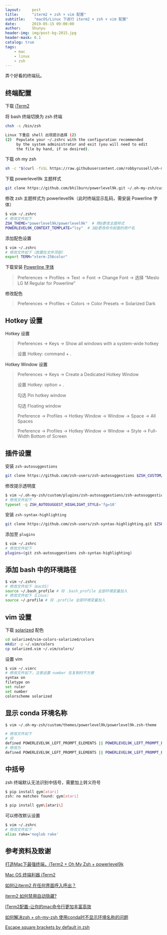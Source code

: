 ```yaml
---
layout:     post
title:      "iterm2 + zsh + vim 配置"
subtitle:    "macOS/Linux 下进行 iterm2 + zsh + vim 配置"
date:       2019-05-15 09:00:00
author:     Shunyu
header-img: img/post-bg-2015.jpg
header-mask: 0.1
catalog: true
tags:
    - mac
    - linux
    - zsh
---
```




弄个好看的终端玩。



## 终端配置

下载 [iTerm2](https://www.iterm2.com/downloads.html)



将 bash 终端切换为 zsh 终端

```bash
chsh -s /bin/zsh

Linux 下重启 shell 出现提示选择 (2)
(2)  Populate your ~/.zshrc with the configuration recommended
     by the system administrator and exit (you will need to edit
     the file by hand, if so desired).
```



下载 oh my zsh

```bash
sh -c "$(curl -fsSL https://raw.githubusercontent.com/robbyrussell/oh-my-zsh/master/tools/install.sh)"
```



下载 powerlevel9k 主题样式

```bash
git clone https://github.com/bhilburn/powerlevel9k.git ~/.oh-my-zsh/custom/themes/powerlevel9k
```



修改 zsh 主题样式为 powerlevel9k（此时终端显示乱码，需安装 Powerline 字体）

```bash
$ vim ~/.zshrc
# 修改文件如下
ZSH_THEME="powerlevel9k/powerlevel9k"  # 修@更改主题样式
POWERLEVEL9K_CONTEXT_TEMPLATE="lsy"  # 加@更改命令前面的用户名
```



添加配色设置

```bash
$ vim ~/.zshrc
# 修改文件如下（放置在文件顶部）
export TERM="xterm-256color"
```



下载安装 [Powerline 字体](https://link.jianshu.com/?t=https%3A%2F%2Fgithub.com%2Fpowerline%2Ffonts%2Fblob%2Fmaster%2FMeslo%20Slashed%2FMeslo%20LG%20M%20Regular%20for%20Powerline.ttf)

> Preferences -> Profiles -> Text -> Font -> Change Font -> 选择 “Meslo LG M Regular for Powerline”



修改配色

> Preferences -> Profiles -> Colors -> Color Presets -> Solarized Dark



## Hotkey 设置

Hotkey 设置

> Preferences -> Keys -> Show all windows with a system-wide hotkey
>
> 设置 Hotkey: command + .



Hotkey Window 设置

> Preferences -> Keys -> Create a Dedicated Hotkey Window
>
> 设置 Hotkey: option + .
>
> 勾选 Pin hotkey window
>
> 勾选 Floating window
>
> Preference -> Profiles -> Hotkey Window -> Window -> Space -> All Spaces
>
> Preference -> Profiles -> Hotkey Window -> Window -> Style -> Full-Width Bottom of Screen



## 插件设置

安装 `zsh-autosuggestions` 

```bash
git clone https://github.com/zsh-users/zsh-autosuggestions $ZSH_CUSTOM/plugins/zsh-autosuggestions
```



修改提示透明度

```bash
$ vim ~/.oh-my-zsh/custom/plugins/zsh-autosuggestions/zsh-autosuggestions.zsh
# 修改文件如下
typeset -g ZSH_AUTOSUGGEST_HIGHLIGHT_STYLE='fg=10'
```



安装 `zsh-syntax-highlighting` 

```bash
git clone https://github.com/zsh-users/zsh-syntax-highlighting.git $ZSH_CUSTOM/plugins/zsh-syntax-highlighting
```



添加至 `plugins`

```bash
$ vim ~/.zshrc
# 修改文件如下
plugins=(git zsh-autosuggestions zsh-syntax-highlighting)
```



## 添加 bash 中的环境路径

```bash
$ vim ~/.zshrc
# 修改文件如下（macOS）
source ~/.bash_profile # 将 .bash_profile 全部环境变量加入
# 修改文件如下（Linux）
source ~/.profile # 将 .profile 全部环境变量加入
```



## vim 设置

下载 [solarized](http://ethanschoonover.com/solarized/files/solarized.zip) 配色

```bash
cd solarized/vim-colors-solarized/colors
mkdir -p ~/.vim/colors 
cp solarized.vim ~/.vim/colors/
```



设置 vim

```bash
$ vim ~/.vimrc
# 修改文件如下，注意设置 number 在复制时不方便
syntax on
filetype on
set ruler
set number
colorscheme solarized
```



## 显示 conda 环境名称

```bash
$ vim ~/.oh-my-zsh/custom/themes/powerlevel9k/powerlevel9k.zsh-theme

# 修改文件如下
# 将
defined POWERLEVEL9K_LEFT_PROMPT_ELEMENTS || POWERLEVEL9K_LEFT_PROMPT_ELEMENTS=(context dir vcs)
# 修改为
defined POWERLEVEL9K_LEFT_PROMPT_ELEMENTS || POWERLEVEL9K_LEFT_PROMPT_ELEMENTS=(anaconda context dir vcs)
```



## 中括号

zsh 终端默认无法识别中括号，需要加上转义符号

```bash
$ pip install gym[atari]
zsh: no matches found: gym[atari]

$ pip install gym\[atari\]
```

可以修改默认设置

```bash
$ vim ~/.zshrc
# 修改文件如下
alias rake='noglob rake'
```





## 参考资料及致谢

[打造Mac下最强终端，iTerm2 + Oh My Zsh + powerlevel9k](https://feeeei.com/archives/27/?utm_source=wechat_session&utm_medium=social&utm_oi=639600489608777728)

[Mac OS 终端利器 iTerm2](https://www.cnblogs.com/xishuai/p/mac-iterm2.html)

[如何让iterm2 在任何界面呼入呼出？](https://www.wengbi.com/thread_44003_1.html)

[iterm2 如何禁用自动隐藏?](https://www.zhihu.com/question/35568215)

[ITerm2配置-让你的mac命令行更加丰富高效](https://www.jianshu.com/p/405956cdaca6)

[如何解决zsh + oh-my-zsh 使用conda时不显示环境名称的问题](https://www.cnblogs.com/czy-skyline/p/10941546.html)

[Escape square brackets by default in zsh](https://kinopyo.com/en/blog/escape-square-bracket-by-default-in-zsh)
